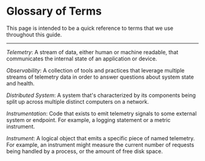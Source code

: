 # Glossary of Terms

This page is intended to be a quick reference to terms that we use throughout
this guide.

---

_Telemetry_: A stream of data, either human or machine readable, that
communicates the internal state of an application or device.

_Observability_: A collection of tools and practices that leverage multiple
streams of telemetry data in order to answer questions about system state and
health.

_Distributed System_: A system that's characterized by its components
being split up across multiple distinct computers on a network.

_Instrumentation_: Code that exists to emit telemetry signals to some external
system or endpoint. For example, a logging statement or a metric instrument.

_Instrument_: A logical object that emits a specific piece of named telemetry.
For example, an instrument might measure the current number of requests being
handled by a process, or the amount of free disk space.